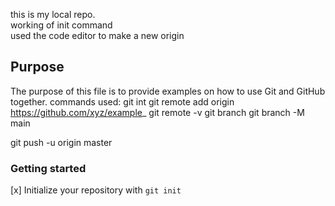 this is my local repo. <br>
 working of init command <br>
 used the code editor to make a new origin
 ## Purpose
 The purpose of this file is to provide examples on how to use Git and GitHub together.
 commands used:
 git int
 git remote add origin https://github.com/xyz/example_
 git remote -v
 git branch
 git branch -M main

 git push -u origin master
 
 ### Getting started
 [x] Initialize your repository with `git init`

